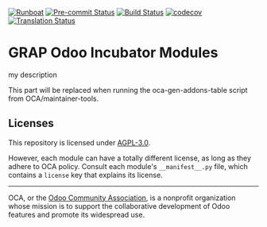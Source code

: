 [![Runboat](https://img.shields.io/badge/runboat-Try%20me-875A7B.png)](https://runboat.odoo-community.org/builds?repo=OCA/grap-odoo-incubator&target_branch=13.0)
[![Pre-commit Status](https://github.com/OCA/grap-odoo-incubator/actions/workflows/pre-commit.yml/badge.svg?branch=13.0)](https://github.com/OCA/grap-odoo-incubator/actions/workflows/pre-commit.yml?query=branch%3A13.0)
[![Build Status](https://github.com/OCA/grap-odoo-incubator/actions/workflows/test.yml/badge.svg?branch=13.0)](https://github.com/OCA/grap-odoo-incubator/actions/workflows/test.yml?query=branch%3A13.0)
[![codecov](https://codecov.io/gh/OCA/grap-odoo-incubator/branch/13.0/graph/badge.svg)](https://codecov.io/gh/OCA/grap-odoo-incubator)
[![Translation Status](https://translation.odoo-community.org/widgets/grap-odoo-incubator-13-0/-/svg-badge.svg)](https://translation.odoo-community.org/engage/grap-odoo-incubator-13-0/?utm_source=widget)

<!-- /!\ do not modify above this line -->

# GRAP Odoo Incubator Modules

my description

<!-- /!\ do not modify below this line -->

<!-- prettier-ignore-start -->

[//]: # (addons)

This part will be replaced when running the oca-gen-addons-table script from OCA/maintainer-tools.

[//]: # (end addons)

<!-- prettier-ignore-end -->

## Licenses

This repository is licensed under [AGPL-3.0](LICENSE).

However, each module can have a totally different license, as long as they adhere to OCA
policy. Consult each module's `__manifest__.py` file, which contains a `license` key
that explains its license.

----

OCA, or the [Odoo Community Association](http://odoo-community.org/), is a nonprofit
organization whose mission is to support the collaborative development of Odoo features
and promote its widespread use.
